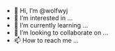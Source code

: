 - 👋 Hi, I’m @wolfwyj
- 👀 I’m interested in ...
- 🌱 I’m currently learning ...
- 💞️ I’m looking to collaborate on ...
- 📫 How to reach me ...

<!---
wolfwyj/wolfwyj is a ✨ special ✨ repository because its `README.md` (this file) appears on your GitHub profile.
You can click the Preview link to take a look at your changes.
--->
